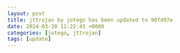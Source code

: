 ```yaml
---
layout: post
title: jttrojan by jotego has been updated to 90fd97e
date: 2024-03-30 11:22:43 +0000
categories: [jotego, jttrojan]
tags: [update]
---
```


